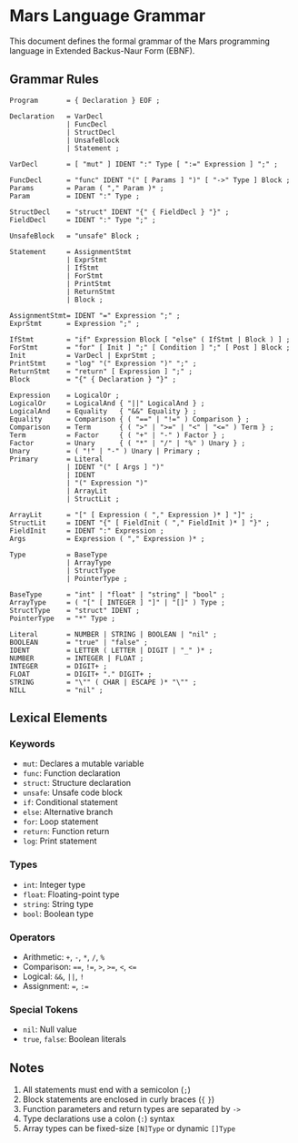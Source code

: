 # Mars Language Grammar

This document defines the formal grammar of the Mars programming language in Extended Backus-Naur Form (EBNF).

## Grammar Rules

```
Program       = { Declaration } EOF ;

Declaration   = VarDecl
              | FuncDecl
              | StructDecl
              | UnsafeBlock
              | Statement ;

VarDecl       = [ "mut" ] IDENT ":" Type [ ":=" Expression ] ";" ;

FuncDecl      = "func" IDENT "(" [ Params ] ")" [ "->" Type ] Block ;
Params        = Param ( "," Param )* ;
Param         = IDENT ":" Type ;

StructDecl    = "struct" IDENT "{" { FieldDecl } "}" ;
FieldDecl     = IDENT ":" Type ";" ;

UnsafeBlock   = "unsafe" Block ;

Statement     = AssignmentStmt
              | ExprStmt
              | IfStmt
              | ForStmt
              | PrintStmt
              | ReturnStmt
              | Block ;

AssignmentStmt= IDENT "=" Expression ";" ;
ExprStmt      = Expression ";" ;

IfStmt        = "if" Expression Block [ "else" ( IfStmt | Block ) ] ;
ForStmt       = "for" [ Init ] ";" [ Condition ] ";" [ Post ] Block ;
Init          = VarDecl | ExprStmt ;
PrintStmt     = "log" "(" Expression ")" ";" ;
ReturnStmt    = "return" [ Expression ] ";" ;
Block         = "{" { Declaration } "}" ;

Expression    = LogicalOr ;
LogicalOr     = LogicalAnd { "||" LogicalAnd } ;
LogicalAnd    = Equality   { "&&" Equality } ;
Equality      = Comparison { ( "==" | "!=" ) Comparison } ;
Comparison    = Term       { ( ">" | ">=" | "<" | "<=" ) Term } ;
Term          = Factor     { ( "+" | "-" ) Factor } ;
Factor        = Unary      { ( "*" | "/" | "%" ) Unary } ;
Unary         = ( "!" | "-" ) Unary | Primary ;
Primary       = Literal
              | IDENT "(" [ Args ] ")"
              | IDENT
              | "(" Expression ")"
              | ArrayLit
              | StructLit ;

ArrayLit      = "[" [ Expression ( "," Expression )* ] "]" ;
StructLit     = IDENT "{" [ FieldInit ( "," FieldInit )* ] "}" ;
FieldInit     = IDENT ":" Expression ;
Args          = Expression ( "," Expression )* ;

Type          = BaseType
              | ArrayType
              | StructType
              | PointerType ;

BaseType      = "int" | "float" | "string" | "bool" ;
ArrayType     = ( "[" [ INTEGER ] "]" | "[]" ) Type ;
StructType    = "struct" IDENT ;
PointerType   = "*" Type ;

Literal       = NUMBER | STRING | BOOLEAN | "nil" ;
BOOLEAN       = "true" | "false" ;
IDENT         = LETTER ( LETTER | DIGIT | "_" )* ;
NUMBER        = INTEGER | FLOAT ;
INTEGER       = DIGIT+ ;
FLOAT         = DIGIT+ "." DIGIT+ ;
STRING        = "\"" ( CHAR | ESCAPE )* "\"" ;
NILL          = "nil" ;
```

## Lexical Elements

### Keywords
- `mut`: Declares a mutable variable
- `func`: Function declaration
- `struct`: Structure declaration
- `unsafe`: Unsafe code block
- `if`: Conditional statement
- `else`: Alternative branch
- `for`: Loop statement
- `return`: Function return
- `log`: Print statement

### Types
- `int`: Integer type
- `float`: Floating-point type
- `string`: String type
- `bool`: Boolean type

### Operators
- Arithmetic: `+`, `-`, `*`, `/`, `%`
- Comparison: `==`, `!=`, `>`, `>=`, `<`, `<=`
- Logical: `&&`, `||`, `!`
- Assignment: `=`, `:=`

### Special Tokens
- `nil`: Null value
- `true`, `false`: Boolean literals

## Notes
1. All statements must end with a semicolon (`;`)
2. Block statements are enclosed in curly braces (`{` `}`)
3. Function parameters and return types are separated by `->`
4. Type declarations use a colon (`:`) syntax
5. Array types can be fixed-size `[N]Type` or dynamic `[]Type` 